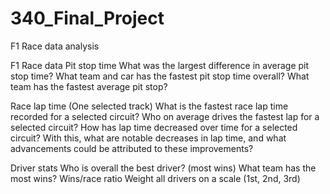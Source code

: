# 340_Final_Project
F1 Race data analysis

F1 Race data
Pit stop time 
What was the largest difference in average pit stop time?
What team and car has the fastest pit stop time overall?
What team has the fastest average pit stop?

Race lap time (One selected track)
What is the fastest race lap time recorded for a selected circuit?
Who on average drives the fastest lap for a selected circuit?
How has lap time decreased over time for a selected circuit?
With this, what are notable decreases in lap time, and what advancements could be attributed to these improvements?

Driver stats 
Who is overall the best driver? (most wins)
What team has the most wins?
Wins/race ratio
Weight all drivers on a scale (1st, 2nd, 3rd) 
